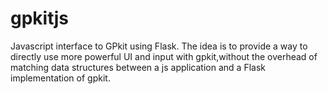 # gpkitjs
Javascript interface to GPkit using Flask. The idea is to provide a way to directly use more powerful UI and input with gpkit,without the overhead of matching data structures between a js application and a Flask implementation of gpkit.
